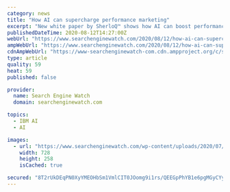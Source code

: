 ```yaml
---
category: news
title: "How AI can supercharge performance marketing"
excerpt: "New white paper by SherloQ™ shows how AI can boost performance marketing, highlighting the power of AI-driven websites and ad campaigns."
publishedDateTime: 2020-08-12T14:27:00Z
webUrl: "https://www.searchenginewatch.com/2020/08/12/how-ai-can-supercharge-performance-marketing/"
ampWebUrl: "https://www.searchenginewatch.com/2020/08/12/how-ai-can-supercharge-performance-marketing/amp/"
cdnAmpWebUrl: "https://www-searchenginewatch-com.cdn.ampproject.org/c/s/www.searchenginewatch.com/2020/08/12/how-ai-can-supercharge-performance-marketing/amp/"
type: article
quality: 59
heat: 59
published: false

provider:
  name: Search Engine Watch
  domain: searchenginewatch.com

topics:
  - IBM AI
  - AI

images:
  - url: "https://www.searchenginewatch.com/wp-content/uploads/2020/07/AI-Performance-Marketing.png"
    width: 728
    height: 258
    isCached: true

secured: "8T2rUkDEqPN0XyYMEOHbSm1VmlCIT0JOomg9i1rs/QEEGpPhYB1e6pgMGyCYyBCSODrpl8ytSshDGkGz15AQzSrsO3//rKwAPu8gkn9pvIebpl/oQAN5VOpjxE9f16isWH/SFpQclZ9UO37unzjLk0Jz9Aj44kHw1D2r8SrXenAV2zGOa3Qy/+F7FDM+gZGUGBS/nNB8e73I0MI0rI97uC0Z3nz2Gizr4OZiLPp0al0Sjk2GTZWGgM3d1IRoKNcaU1IipNOA//D+m3Ax569JqOnD6cnrrxjxSVa+2pUVkuhwf2Y2HKeoqkrHD5GTzNAfkvqHKsbstxMDPsQLFJQIMQ==;gJNX/10WWKinVLcnVse6tw=="
---
```


